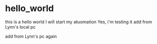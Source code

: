 # hello_world
this is a hello world
I will start my atuomation
Yes, i'm testing it
add from Lynn's local pc

add from Lynn's pc again
